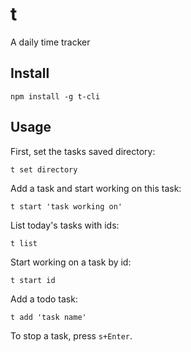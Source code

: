 # t

A daily time tracker

## Install

`npm install -g t-cli`

## Usage

First, set the tasks saved directory:

`t set directory`

Add a task and start working on this task:

`t start 'task working on'`

List today's tasks with ids:

`t list`

Start working on a task by id:

`t start id`

Add a todo task:

`t add 'task name'`

To stop a task, press `s+Enter`.

